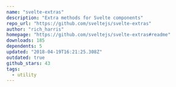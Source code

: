 ```yaml
---
name: "svelte-extras"
description: "Extra methods for Svelte components"
repo_url: "https://github.com/sveltejs/svelte-extras"
author: "rich_harris"
homepage: "https://github.com/sveltejs/svelte-extras#readme"
downloads: 185
dependents: 5
updated: "2018-04-19T16:21:25.308Z"
outdated: true
github_stars: 43
tags: 
  - utility
---
```

